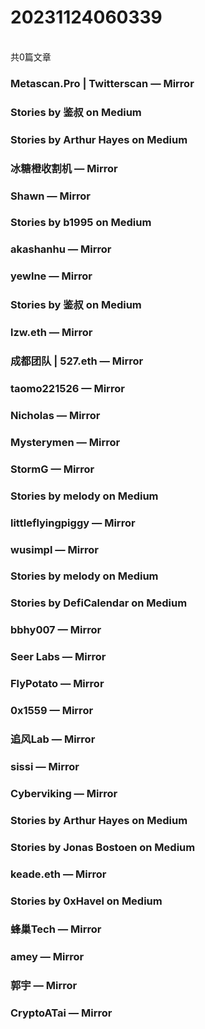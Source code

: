 <h1>20231124060339</h1><br/>共0篇文章


###  Metascan.Pro | Twitterscan — Mirror











###  Stories by 鉴叔 on Medium









###  Stories by Arthur Hayes on Medium











###  冰糖橙收割机 — Mirror











###  Shawn — Mirror















###  Stories by b1995 on Medium













###  akashanhu — Mirror











###  yewlne — Mirror



















###  Stories by 鉴叔 on Medium

















###  lzw.eth — Mirror

















###  成都团队 | 527.eth — Mirror





















###  taomo221526 — Mirror











###  Nicholas — Mirror





















###  Mysterymen — Mirror













###  StormG — Mirror















###  Stories by melody on Medium









###  littleflyingpiggy — Mirror















###  wusimpl — Mirror









###  Stories by melody on Medium







###  Stories by DefiCalendar on Medium















###  bbhy007 — Mirror











###  Seer Labs — Mirror



















###  FlyPotato — Mirror















###  0x1559 — Mirror

















###  追风Lab — Mirror















###  sissi — Mirror



















###  Cyberviking — Mirror















###  Stories by Arthur Hayes on Medium









###  Stories by Jonas Bostoen on Medium







###  keade.eth — Mirror









###  Stories by 0xHavel on Medium









###  蜂巢Tech — Mirror































###  amey — Mirror















###  郭宇 — Mirror















###  CryptoATai — Mirror



















